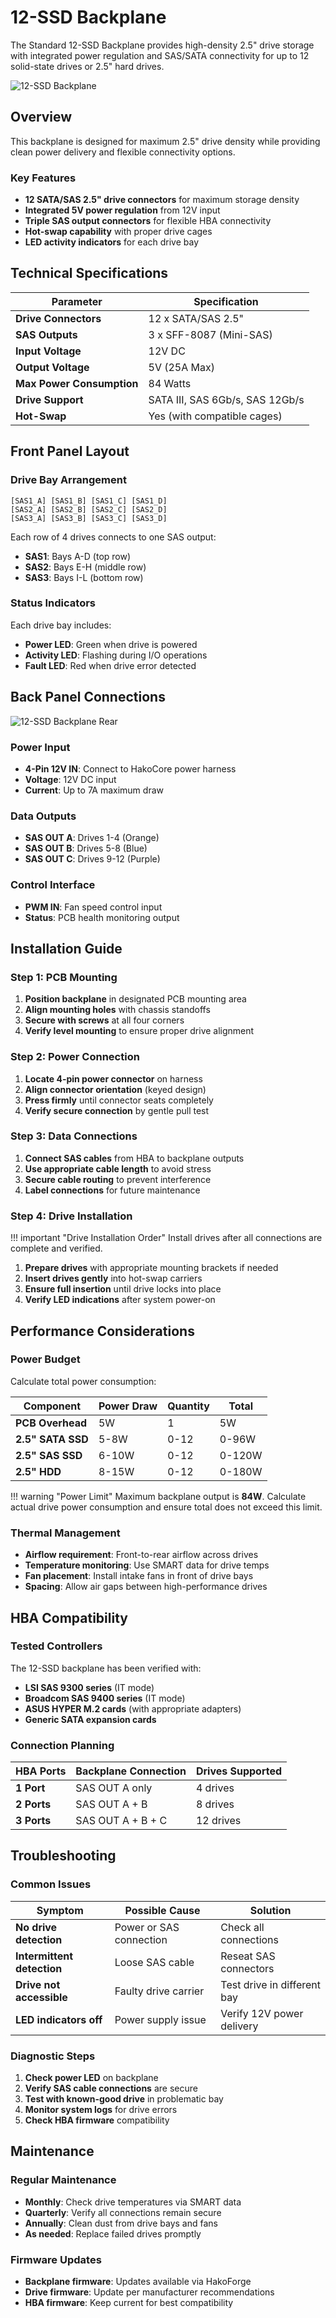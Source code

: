# 12-SSD Backplane

The Standard 12-SSD Backplane provides high-density 2.5" drive storage with integrated power regulation and SAS/SATA connectivity for up to 12 solid-state drives or 2.5" hard drives.

![12-SSD Backplane](../../assets/12-ssd-backplane.png)

## Overview

This backplane is designed for maximum 2.5" drive density while providing clean power delivery and flexible connectivity options.

### Key Features

- **12 SATA/SAS 2.5" drive connectors** for maximum storage density
- **Integrated 5V power regulation** from 12V input
- **Triple SAS output connectors** for flexible HBA connectivity
- **Hot-swap capability** with proper drive cages
- **LED activity indicators** for each drive bay

## Technical Specifications

| Parameter | Specification |
|-----------|---------------|
| **Drive Connectors** | 12 x SATA/SAS 2.5" |
| **SAS Outputs** | 3 x SFF-8087 (Mini-SAS) |
| **Input Voltage** | 12V DC |
| **Output Voltage** | 5V (25A Max) |
| **Max Power Consumption** | 84 Watts |
| **Drive Support** | SATA III, SAS 6Gb/s, SAS 12Gb/s |
| **Hot-Swap** | Yes (with compatible cages) |

## Front Panel Layout

### Drive Bay Arrangement

```
[SAS1_A] [SAS1_B] [SAS1_C] [SAS1_D]
[SAS2_A] [SAS2_B] [SAS2_C] [SAS2_D]  
[SAS3_A] [SAS3_B] [SAS3_C] [SAS3_D]
```

Each row of 4 drives connects to one SAS output:
- **SAS1**: Bays A-D (top row)  
- **SAS2**: Bays E-H (middle row)
- **SAS3**: Bays I-L (bottom row)

### Status Indicators

Each drive bay includes:
- **Power LED**: Green when drive is powered
- **Activity LED**: Flashing during I/O operations  
- **Fault LED**: Red when drive error detected

## Back Panel Connections

![12-SSD Backplane Rear](../../assets/12-ssd-backplane-rear.png)

### Power Input
- **4-Pin 12V IN**: Connect to HakoCore power harness
- **Voltage**: 12V DC input
- **Current**: Up to 7A maximum draw

### Data Outputs
- **SAS OUT A**: Drives 1-4 (Orange)
- **SAS OUT B**: Drives 5-8 (Blue)  
- **SAS OUT C**: Drives 9-12 (Purple)

### Control Interface
- **PWM IN**: Fan speed control input
- **Status**: PCB health monitoring output

## Installation Guide

### Step 1: PCB Mounting

1. **Position backplane** in designated PCB mounting area
2. **Align mounting holes** with chassis standoffs
3. **Secure with screws** at all four corners
4. **Verify level mounting** to ensure proper drive alignment

### Step 2: Power Connection

1. **Locate 4-pin power connector** on harness
2. **Align connector orientation** (keyed design)
3. **Press firmly** until connector seats completely
4. **Verify secure connection** by gentle pull test

### Step 3: Data Connections

1. **Connect SAS cables** from HBA to backplane outputs
2. **Use appropriate cable length** to avoid stress
3. **Secure cable routing** to prevent interference
4. **Label connections** for future maintenance

### Step 4: Drive Installation

!!! important "Drive Installation Order"
    Install drives after all connections are complete and verified.

1. **Prepare drives** with appropriate mounting brackets if needed
2. **Insert drives gently** into hot-swap carriers
3. **Ensure full insertion** until drive locks into place
4. **Verify LED indications** after system power-on

## Performance Considerations

### Power Budget

Calculate total power consumption:

| Component | Power Draw | Quantity | Total |
|-----------|------------|----------|-------|
| **PCB Overhead** | 5W | 1 | 5W |
| **2.5" SATA SSD** | 5-8W | 0-12 | 0-96W |
| **2.5" SAS SSD** | 6-10W | 0-12 | 0-120W |
| **2.5" HDD** | 8-15W | 0-12 | 0-180W |

!!! warning "Power Limit"
    Maximum backplane output is **84W**. Calculate actual drive power consumption and ensure total does not exceed this limit.

### Thermal Management

- **Airflow requirement**: Front-to-rear airflow across drives
- **Temperature monitoring**: Use SMART data for drive temps
- **Fan placement**: Install intake fans in front of drive bays
- **Spacing**: Allow air gaps between high-performance drives

## HBA Compatibility

### Tested Controllers

The 12-SSD backplane has been verified with:

- **LSI SAS 9300 series** (IT mode)
- **Broadcom SAS 9400 series** (IT mode)  
- **ASUS HYPER M.2 cards** (with appropriate adapters)
- **Generic SATA expansion cards**

### Connection Planning

| HBA Ports | Backplane Connection | Drives Supported |
|-----------|---------------------|------------------|
| **1 Port** | SAS OUT A only | 4 drives |
| **2 Ports** | SAS OUT A + B | 8 drives |
| **3 Ports** | SAS OUT A + B + C | 12 drives |

## Troubleshooting

### Common Issues

| Symptom | Possible Cause | Solution |
|---------|---------------|----------|
| **No drive detection** | Power or SAS connection | Check all connections |
| **Intermittent detection** | Loose SAS cable | Reseat SAS connectors |
| **Drive not accessible** | Faulty drive carrier | Test drive in different bay |
| **LED indicators off** | Power supply issue | Verify 12V power delivery |

### Diagnostic Steps

1. **Check power LED** on backplane
2. **Verify SAS cable connections** are secure
3. **Test with known-good drive** in problematic bay
4. **Monitor system logs** for drive errors
5. **Check HBA firmware** compatibility

## Maintenance

### Regular Maintenance

- **Monthly**: Check drive temperatures via SMART data
- **Quarterly**: Verify all connections remain secure  
- **Annually**: Clean dust from drive bays and fans
- **As needed**: Replace failed drives promptly

### Firmware Updates

- **Backplane firmware**: Updates available via HakoForge
- **Drive firmware**: Update per manufacturer recommendations
- **HBA firmware**: Keep current for best compatibility
